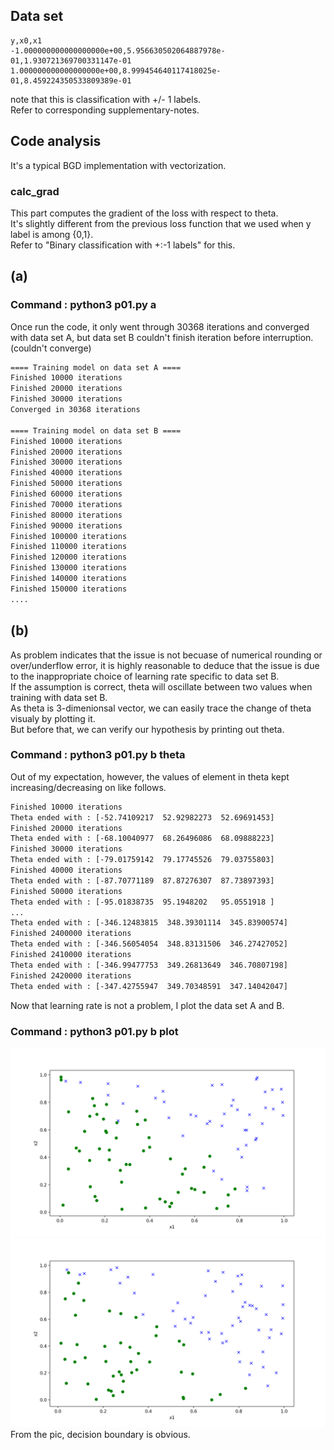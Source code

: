 
## Data set
```csv
y,x0,x1
-1.000000000000000000e+00,5.956630502064887978e-01,1.930721369700331147e-01
1.000000000000000000e+00,8.999454640117418025e-01,8.459224350533809389e-01
```
note that this is classification with +/- 1 labels.  
Refer to corresponding supplementary-notes.

## Code analysis
It's a typical BGD implementation with vectorization.
### calc_grad
This part computes the gradient of the loss with respect to theta.  
It's slightly different from the previous loss function that we used when y label is among {0,1}.  
Refer to "Binary classification with +:-1 labels" for this.  

## (a)

### Command : python3 p01.py a
Once run the code, it only went through 30368 iterations and converged with data set A, but data set B couldn't finish iteration before interruption.(couldn't converge)  
```bash
==== Training model on data set A ====
Finished 10000 iterations
Finished 20000 iterations
Finished 30000 iterations
Converged in 30368 iterations

==== Training model on data set B ====
Finished 10000 iterations
Finished 20000 iterations
Finished 30000 iterations
Finished 40000 iterations
Finished 50000 iterations
Finished 60000 iterations
Finished 70000 iterations
Finished 80000 iterations
Finished 90000 iterations
Finished 100000 iterations
Finished 110000 iterations
Finished 120000 iterations
Finished 130000 iterations
Finished 140000 iterations
Finished 150000 iterations
....

```

## (b)
As problem indicates that the issue is not becuase of numerical rounding or over/underflow error, it is highly reasonable to deduce that the issue is due to the inappropriate choice of learning rate specific to data set B.  
If the assumption is correct, theta will oscillate between two values when training with data set B.  
As theta is 3-dimenionsal vector, we can easily trace the change of theta visualy by plotting it.  
But before that, we can verify our hypothesis by printing out theta.  
### Command : python3 p01.py b theta
Out of my expectation, however, the values of element in theta kept increasing/decreasing on like follows.
```bash
Finished 10000 iterations
Theta ended with : [-52.74109217  52.92982273  52.69691453]
Finished 20000 iterations
Theta ended with : [-68.10040977  68.26496086  68.09888223]
Finished 30000 iterations
Theta ended with : [-79.01759142  79.17745526  79.03755803]
Finished 40000 iterations
Theta ended with : [-87.70771189  87.87276307  87.73897393]
Finished 50000 iterations
Theta ended with : [-95.01838735  95.1948202   95.0551918 ]
...
Theta ended with : [-346.12483815  348.39301114  345.83900574]
Finished 2400000 iterations
Theta ended with : [-346.56054054  348.83131506  346.27427052]
Finished 2410000 iterations
Theta ended with : [-346.99477753  349.26813649  346.70807198]
Finished 2420000 iterations
Theta ended with : [-347.42755947  349.70348591  347.14042047]
```

Now that learning rate is not a problem, I plot the data set A and B.  
### Command : python3 p01.py b plot
![Data Set A. bx : 1, go : -1](output/p01a_a.png)  
![Data Set B. bx : 1, go : -1](output/p01a_b.png)  
From the pic, decision boundary is obvious. 

